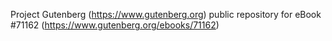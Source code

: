 Project Gutenberg (https://www.gutenberg.org) public repository for
eBook #71162 (https://www.gutenberg.org/ebooks/71162)
